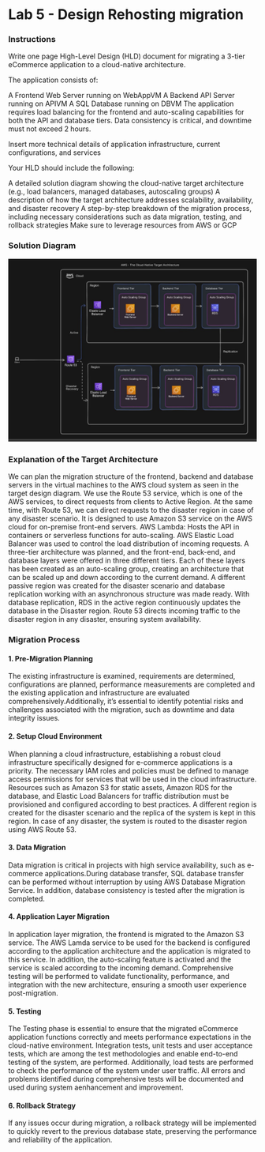 # Lab 5 - Design Rehosting migration

### Instructions

Write one page High-Level Design (HLD) document for migrating a 3-tier eCommerce application to a cloud-native architecture.

The application consists of:

A Frontend Web Server running on WebAppVM
A Backend API Server running on APIVM
A SQL Database running on DBVM
The application requires load balancing for the frontend and auto-scaling capabilities for both the API and database tiers. Data consistency is critical, and downtime must not exceed 2 hours.

Insert more technical details of application infrastructure, current configurations, and services

Your HLD should include the following:

A detailed solution diagram showing the cloud-native target architecture (e.g., load balancers, managed databases, autoscaling groups)
A description of how the target architecture addresses scalability, availability, and disaster recovery
A step-by-step breakdown of the migration process, including necessary considerations such as data migration, testing, and rollback strategies
Make sure to leverage resources from AWS or GCP 

### Solution Diagram

![Solution Diagram](/images/TargetSolutionDiagram.jpg)

### Explanation of the Target Architecture

We can plan the migration structure of the frontend, backend and database servers in the virtual machines to the AWS cloud system as seen in the target design diagram. 
We use the Route 53 service, which is one of the AWS services, to direct requests from clients to Active Region.
At the same time, with Route 53, we can direct requests to the disaster region in case of any disaster scenario.
It is designed to use Amazon S3 service on the AWS cloud for on-premise front-end servers.
AWS Lambda: Hosts the API in containers or serverless functions for auto-scaling.
AWS Elastic Load Balancer was used to control the load distribution of incoming requests.
A three-tier architecture was planned, and the front-end, back-end, and database layers were offered in three different tiers.
Each of these layers has been created as an auto-scaling group, creating an architecture that can be scaled up and down according to the current demand.
A different passive region was created for the disaster scenario and database replication working with an asynchronous structure was made ready. With database replication, RDS in the active region continuously updates the database in the Disaster region. Route 53 directs incoming traffic to the disaster region in any disaster, ensuring system availability.


### Migration Process

#### 1. Pre-Migration Planning

The existing infrastructure is examined, requirements are determined, configurations are planned, performance measurements are completed and the existing application and infrastructure are evaluated comprehensively.Additionally, it’s essential to identify potential risks and challenges associated with the migration, such as downtime and data integrity issues.

#### 2. Setup Cloud Environment

When planning a cloud infrastructure, establishing a robust cloud infrastructure specifically designed for e-commerce applications is a priority. The necessary IAM roles and policies must be defined to manage access permissions for services that will be used in the cloud infrastructure. Resources such as Amazon S3 for static assets, Amazon RDS for the database, and Elastic Load Balancers for traffic distribution must be provisioned and configured according to best practices. A different region is created for the disaster scenario and the replica of the system is kept in this region. In case of any disaster, the system is routed to the disaster region using AWS Route 53.

#### 3. Data Migration

Data migration is critical in projects with high service availability, such as e-commerce applications.During database transfer, SQL database transfer can be performed without interruption by using AWS Database Migration Service. In addition, database consistency is tested after the migration is completed.

#### 4. Application Layer Migration

In application layer migration, the frontend is migrated to the Amazon S3 service. The AWS Lamda service to be used for the backend is configured according to the application architecture and the application is migrated to this service. In addition, the auto-scaling feature is activated and the service is scaled according to the incoming demand. Comprehensive testing will be performed to validate functionality, performance, and integration with the new architecture, ensuring a smooth user experience post-migration.

#### 5. Testing

The Testing phase is essential to ensure that the migrated eCommerce application functions correctly and meets performance expectations in the cloud-native environment. 
Integration tests, unit tests and user acceptance tests, which are among the test methodologies and enable end-to-end testing of the system, are performed.
Additionally, load tests are performed to check the performance of the system under user traffic.
All errors and problems identified during comprehensive tests will be documented and used during system aenhancement and improvement.

#### 6. Rollback Strategy

If any issues occur during migration, a rollback strategy will be implemented to quickly revert to the previous database state, preserving the performance and reliability of the application.





